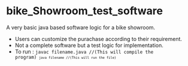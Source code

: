 # bike_Showroom_test_software
A very basic java based software logic for a bike showroom. 
- Users can customize the purachase according to their requirement.
- Not a complete software but a test logic for implementation.
- To run :
<code>javac filename.java //(This will compile the program)<code>
<code>java filename //(This will run the file)<code>